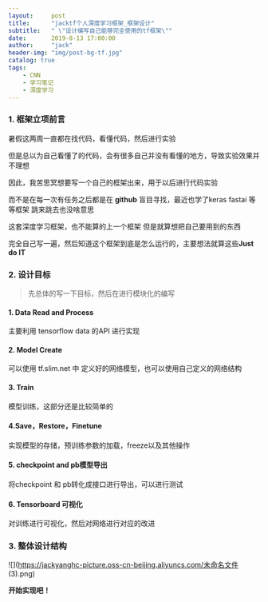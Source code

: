```yaml
---
layout:     post
title:      "jacktf个人深度学习框架_框架设计"
subtitle:   " \"设计编写自己能够完全使用的tf框架\""
date:       2019-8-13 17:00:00
author:     "jack"
header-img: "img/post-bg-tf.jpg"
catalog: true
tags:
    - CNN
    - 学习笔记
    - 深度学习
---
```


### 1. 框架立项前言

暑假这两周一直都在找代码，看懂代码，然后进行实验

但是总以为自己看懂了的代码，会有很多自己并没有看懂的地方，导致实验效果并不理想

因此，我苦思冥想要写一个自己的框架出来，用于以后进行代码实验

而不是在每一次有任务之后都是在 **github** 盲目寻找，最近也学了keras fastai 等等框架 跳来跳去也没啥意思

这套深度学习框架，也不能算的上一个框架 但是就算想把自己要用到的东西

完全自己写一遍，然后知道这个框架到底是怎么运行的，主要想法就算这些**Just do IT**

### 2. 设计目标

> 先总体的写一下目标，然后在进行模块化的编写

#### 1. Data Read and Process

主要利用 tensorflow data 的API 进行实现

#### 2. Model Create

可以使用 tf.slim.net 中 定义好的网络模型，也可以使用自己定义的网络结构

#### 3. Train 

模型训练，这部分还是比较简单的

#### 4.Save，Restore，Finetune

实现模型的存储，预训练参数的加载，freeze以及其他操作

#### 5. checkpoint and pb模型导出

将checkpoint 和 pb转化成接口进行导出，可以进行测试

#### 6. Tensorboard 可视化

对训练进行可视化，然后对网络进行对应的改进  

### 3. 整体设计结构

![](https://jackyanghc-picture.oss-cn-beijing.aliyuncs.com/未命名文件 (3).png)

**开始实现吧！**

